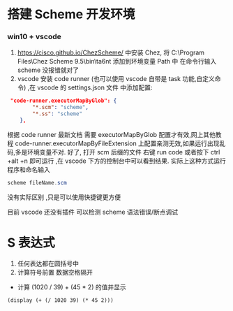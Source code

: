 # 搭建 Scheme 开发环境

### win10 + vscode

1. https://cisco.github.io/ChezScheme/ 中安装 Chez,
   将 C:\Program Files\Chez Scheme 9.5\bin\ta6nt 添加到环境变量 Path 中
   在命令行输入 scheme 没报错就对了
2. vscode 安装 code runner (也可以使用 vscode 自带是 task 功能,自定义命令) ,在 vscode 的 settings.json 文件 中添加配置:

```json
 "code-runner.executorMapByGlob": {
        "*.scm": "scheme",
        "*.ss": "scheme"
    },
```

根据 code runner 最新文档 需要 executorMapByGlob 配置才有效,网上其他教程 code-runner.executorMapByFileExtension 上配置亲测无效,如果运行出现乱码,多是环境变量不对.
好了, 打开 scm 后缀的文件 右键 run code 或者按下 ctrl +alt +n 即可运行 ,在 vscode 下方的控制台中可以看到结果.
实际上这种方式运行程序和命名输入

```PowerShell
scheme fileName.scm
```

没有实际区别 ,只是可以使用快捷键更方便

目前 vscode 还没有插件 可以检测 scheme 语法错误/断点调试

# S 表达式

1. 任何表达都在圆括号中
2. 计算符号前置 数据空格隔开

- 计算 (1020 / 39) + (45 \* 2) 的值并显示

```Lisp Scheme
(display (+ (/ 1020 39) (* 45 2)))
```
